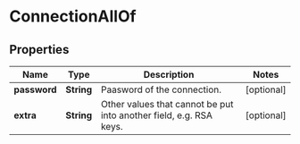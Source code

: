 

# ConnectionAllOf


## Properties

Name | Type | Description | Notes
------------ | ------------- | ------------- | -------------
**password** | **String** | Paasword of the connection. |  [optional]
**extra** | **String** | Other values that cannot be put into another field, e.g. RSA keys. |  [optional]



